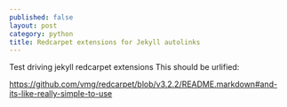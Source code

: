 ```yaml
---
published: false
layout: post
category: python
title: Redcarpet extensions for Jekyll autolinks
---
```


Test driving jekyll redcarpet extensions 
This should be urlified:

https://github.com/vmg/redcarpet/blob/v3.2.2/README.markdown#and-its-like-really-simple-to-use